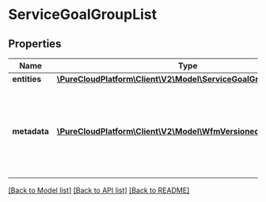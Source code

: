 # ServiceGoalGroupList

## Properties
Name | Type | Description | Notes
------------ | ------------- | ------------- | -------------
**entities** | [**\PureCloudPlatform\Client\V2\Model\ServiceGoalGroup[]**](ServiceGoalGroup.md) |  | [optional] 
**metadata** | [**\PureCloudPlatform\Client\V2\Model\WfmVersionedEntityMetadata**](WfmVersionedEntityMetadata.md) | Version metadata for the list of service goal groups for the associated management unit | [optional] 

[[Back to Model list]](../README.md#documentation-for-models) [[Back to API list]](../README.md#documentation-for-api-endpoints) [[Back to README]](../README.md)


